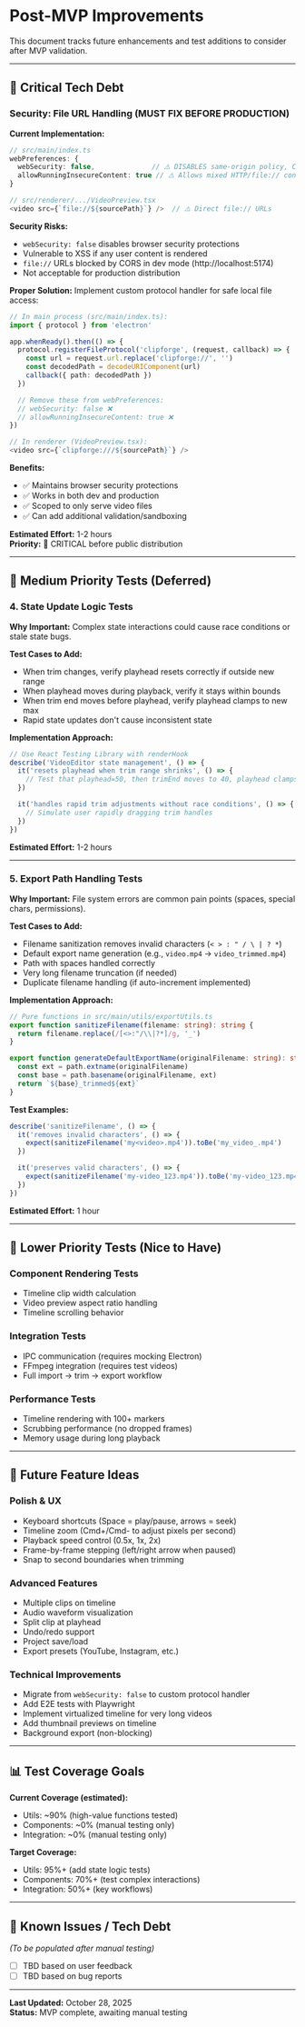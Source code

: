 # Post-MVP Improvements

This document tracks future enhancements and test additions to consider after MVP validation.

---

## 🚨 Critical Tech Debt

### Security: File URL Handling (MUST FIX BEFORE PRODUCTION)

**Current Implementation:**

```typescript
// src/main/index.ts
webPreferences: {
  webSecurity: false,              // ⚠️ DISABLES same-origin policy, CORS
  allowRunningInsecureContent: true // ⚠️ Allows mixed HTTP/file:// content
}

// src/renderer/.../VideoPreview.tsx
<video src={`file://${sourcePath}`} />  // ⚠️ Direct file:// URLs
```

**Security Risks:**

- `webSecurity: false` disables browser security protections
- Vulnerable to XSS if any user content is rendered
- `file://` URLs blocked by CORS in dev mode (http://localhost:5174)
- Not acceptable for production distribution

**Proper Solution:**
Implement custom protocol handler for safe local file access:

```typescript
// In main process (src/main/index.ts):
import { protocol } from 'electron'

app.whenReady().then(() => {
  protocol.registerFileProtocol('clipforge', (request, callback) => {
    const url = request.url.replace('clipforge://', '')
    const decodedPath = decodeURIComponent(url)
    callback({ path: decodedPath })
  })

  // Remove these from webPreferences:
  // webSecurity: false ❌
  // allowRunningInsecureContent: true ❌
})

// In renderer (VideoPreview.tsx):
<video src={`clipforge:///${sourcePath}`} />
```

**Benefits:**

- ✅ Maintains browser security protections
- ✅ Works in both dev and production
- ✅ Scoped to only serve video files
- ✅ Can add additional validation/sandboxing

**Estimated Effort:** 1-2 hours  
**Priority:** 🔴 CRITICAL before public distribution

---

## 🧪 Medium Priority Tests (Deferred)

### 4. State Update Logic Tests

**Why Important:** Complex state interactions could cause race conditions or stale state bugs.

**Test Cases to Add:**

- When trim changes, verify playhead resets correctly if outside new range
- When playhead moves during playback, verify it stays within bounds
- When trim end moves before playhead, verify playhead clamps to new max
- Rapid state updates don't cause inconsistent state

**Implementation Approach:**

```typescript
// Use React Testing Library with renderHook
describe('VideoEditor state management', () => {
  it('resets playhead when trim range shrinks', () => {
    // Test that playhead=50, then trimEnd moves to 40, playhead clamps to 40
  })

  it('handles rapid trim adjustments without race conditions', () => {
    // Simulate user rapidly dragging trim handles
  })
})
```

**Estimated Effort:** 1-2 hours

---

### 5. Export Path Handling Tests

**Why Important:** File system errors are common pain points (spaces, special chars, permissions).

**Test Cases to Add:**

- Filename sanitization removes invalid characters (`< > : " / \ | ? *`)
- Default export name generation (e.g., `video.mp4` → `video_trimmed.mp4`)
- Path with spaces handled correctly
- Very long filename truncation (if needed)
- Duplicate filename handling (if auto-increment implemented)

**Implementation Approach:**

```typescript
// Pure functions in src/main/utils/exportUtils.ts
export function sanitizeFilename(filename: string): string {
  return filename.replace(/[<>:"/\\|?*]/g, '_')
}

export function generateDefaultExportName(originalFilename: string): string {
  const ext = path.extname(originalFilename)
  const base = path.basename(originalFilename, ext)
  return `${base}_trimmed${ext}`
}
```

**Test Examples:**

```typescript
describe('sanitizeFilename', () => {
  it('removes invalid characters', () => {
    expect(sanitizeFilename('my<video>.mp4')).toBe('my_video_.mp4')
  })

  it('preserves valid characters', () => {
    expect(sanitizeFilename('my-video_123.mp4')).toBe('my-video_123.mp4')
  })
})
```

**Estimated Effort:** 1 hour

---

## 🎯 Lower Priority Tests (Nice to Have)

### Component Rendering Tests

- Timeline clip width calculation
- Video preview aspect ratio handling
- Timeline scrolling behavior

### Integration Tests

- IPC communication (requires mocking Electron)
- FFmpeg integration (requires test videos)
- Full import → trim → export workflow

### Performance Tests

- Timeline rendering with 100+ markers
- Scrubbing performance (no dropped frames)
- Memory usage during long playback

---

## 🚀 Future Feature Ideas

### Polish & UX

- Keyboard shortcuts (Space = play/pause, arrows = seek)
- Timeline zoom (Cmd+/Cmd- to adjust pixels per second)
- Playback speed control (0.5x, 1x, 2x)
- Frame-by-frame stepping (left/right arrow when paused)
- Snap to second boundaries when trimming

### Advanced Features

- Multiple clips on timeline
- Audio waveform visualization
- Split clip at playhead
- Undo/redo support
- Project save/load
- Export presets (YouTube, Instagram, etc.)

### Technical Improvements

- Migrate from `webSecurity: false` to custom protocol handler
- Add E2E tests with Playwright
- Implement virtualized timeline for very long videos
- Add thumbnail previews on timeline
- Background export (non-blocking)

---

## 📊 Test Coverage Goals

**Current Coverage (estimated):**

- Utils: ~90% (high-value functions tested)
- Components: ~0% (manual testing only)
- Integration: ~0% (manual testing only)

**Target Coverage:**

- Utils: 95%+ (add state logic tests)
- Components: 70%+ (test complex interactions)
- Integration: 50%+ (key workflows)

---

## 🐛 Known Issues / Tech Debt

_(To be populated after manual testing)_

- [ ] TBD based on user feedback
- [ ] TBD based on bug reports

---

**Last Updated:** October 28, 2025  
**Status:** MVP complete, awaiting manual testing
